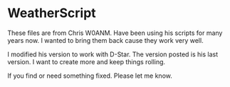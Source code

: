 # WeatherScript

These files are from Chris W0ANM. Have been using his scripts for many years now. I wanted to bring them back cause they work very well. 

I modified his version to work with D-Star. The version posted is his last version. I want to create more and keep things rolling.

If you find or need something fixed. Please let me know.
